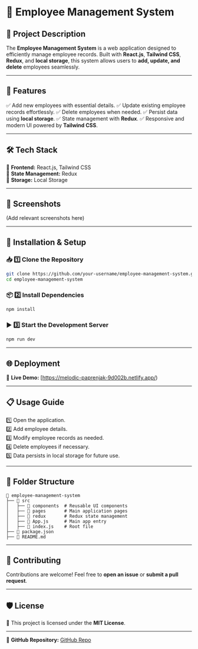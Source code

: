 # 🌟 Employee Management System

## 📌 Project Description
The **Employee Management System** is a web application designed to efficiently manage employee records. Built with **React.js**, **Tailwind CSS**, **Redux**, and **local storage**, this system allows users to **add, update, and delete** employees seamlessly.

---

## 🚀 Features
✅ Add new employees with essential details.
✅ Update existing employee records effortlessly.
✅ Delete employees when needed.
✅ Persist data using **local storage**.
✅ State management with **Redux**.
✅ Responsive and modern UI powered by **Tailwind CSS**.

---

## 🛠️ Tech Stack
🔹 **Frontend:** React.js, Tailwind CSS  
🔹 **State Management:** Redux  
🔹 **Storage:** Local Storage  

---

## 📸 Screenshots
(Add relevant screenshots here)

---

## 🔧 Installation & Setup

### 📥 1️⃣ Clone the Repository
```sh
git clone https://github.com/your-username/employee-management-system.git
cd employee-management-system
```

### 📦 2️⃣ Install Dependencies
```sh
npm install
```

### ▶️ 3️⃣ Start the Development Server
```sh
npm run dev
```

---

## 🌐 Deployment
🚀 **Live Demo:** [https://melodic-paprenjak-9d002b.netlify.app/)  

---

## 📋 Usage Guide
1️⃣ Open the application.  
2️⃣ Add employee details.  
3️⃣ Modify employee records as needed.  
4️⃣ Delete employees if necessary.  
5️⃣ Data persists in local storage for future use.  

---

## 📁 Folder Structure
```
📂 employee-management-system
├── 📂 src
│   ├── 📂 components  # Reusable UI components
│   ├── 📂 pages       # Main application pages
│   ├── 📂 redux       # Redux state management
│   ├── 📜 App.js      # Main app entry
│   ├── 📜 index.js    # Root file
├── 📜 package.json
├── 📜 README.md
```

---

## 🤝 Contributing
Contributions are welcome! Feel free to **open an issue** or **submit a pull request**.  

---

## 🛡️ License
📜 This project is licensed under the **MIT License**.

---

🔗 **GitHub Repository:** [GitHub Repo](https://github.com/your-username/employee-management-system)  
